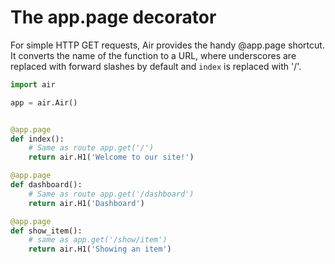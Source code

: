 # The app.page decorator

For simple HTTP GET requests, Air provides the handy @app.page shortcut. It converts the name of the function to a URL, where underscores are replaced with forward slashes by default and `index` is replaced with '/'.

```python
import air

app = air.Air()


@app.page
def index():
    # Same as route app.get('/')
    return air.H1('Welcome to our site!')

@app.page
def dashboard():
    # Same as route app.get('/dashboard')
    return air.H1('Dashboard')

@app.page
def show_item():
    # same as app.get('/show/item')
    return air.H1('Showing an item')
```
